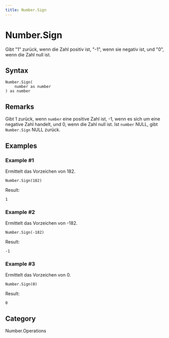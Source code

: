 ```yaml
---
title: Number.Sign
---
```


# Number.Sign


Gibt &#34;1&#34; zurück, wenn die Zahl positiv ist, &#34;-1&#34;, wenn sie negativ ist, und &#34;0&#34;, wenn die Zahl null ist.


## Syntax

```powerquery
Number.Sign(
    number as number
) as number
```


## Remarks

Gibt 1 zurück, wenn <code>number</code> eine positive Zahl ist, -1, wenn es sich um eine negative Zahl handelt, und 0, wenn die Zahl null ist.    Ist <code>number</code> NULL, gibt <code>Number.Sign</code> NULL zurück.


## Examples

### Example #1 
Ermittelt das Vorzeichen von 182.
```powerquery
Number.Sign(182)
```

Result: 
```powerquery
1
```


### Example #2 
Ermittelt das Vorzeichen von -182.
```powerquery
Number.Sign(-182)
```

Result: 
```powerquery
-1
```


### Example #3 
Ermittelt das Vorzeichen von 0.
```powerquery
Number.Sign(0)
```

Result: 
```powerquery
0
```




## Category
Number.Operations
